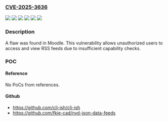 ### [CVE-2025-3636](https://cve.mitre.org/cgi-bin/cvename.cgi?name=CVE-2025-3636)
![](https://img.shields.io/static/v1?label=Product&message=null&color=blue)
![](https://img.shields.io/static/v1?label=Version&message=4.1.0%20&color=brightgreen)
![](https://img.shields.io/static/v1?label=Version&message=4.3.0%20&color=brightgreen)
![](https://img.shields.io/static/v1?label=Version&message=4.4.0%20&color=brightgreen)
![](https://img.shields.io/static/v1?label=Version&message=4.5.0%20&color=brightgreen)
![](https://img.shields.io/static/v1?label=Vulnerability&message=Authorization%20Bypass%20Through%20User-Controlled%20Key&color=brightgreen)

### Description

A flaw was found in Moodle. This vulnerability allows unauthorized users to access and view RSS feeds due to insufficient capability checks.

### POC

#### Reference
No PoCs from references.

#### Github
- https://github.com/cli-ish/cli-ish
- https://github.com/fkie-cad/nvd-json-data-feeds

